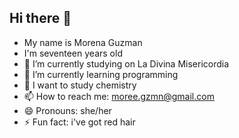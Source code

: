 ## Hi there 👋
- My name is Morena Guzman
- I'm seventeen years old
- 🔭 I’m currently studying on La Divina Misericordia
- 🌱 I’m currently learning programming
- 🤔 I want to study chemistry
- 📫 How to reach me: moree.gzmn@gmail.com
- 😄 Pronouns: she/her
- ⚡ Fun fact: i've got red hair
